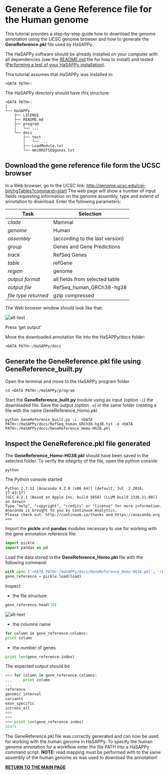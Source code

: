 # Generate a Gene Reference file for the Human genome

This tutorial provides a step-by-step guide how to download the genome annotation using the UCSC genome browser and how to generate the **GeneReference.pkl** file used by HaSAPPy.

The HaSAPPy software should be already installed on your computer with all dependencies (see the [README.md](https://github.com/gdiminin/HaSAPPy/blob/master/README.md) file for how to install) and tested ([Performing a test of your HaSAPPy installation](https://github.com/gdiminin/HaSAPPy/blob/master/docs/Tutorials/Test_HaSAPPy_installation.md)).

This tutorial assumes that HaSAPPy was installed in:

```
<DATA PATH>:
```

The HaSAPPy directory should have this structure:

```
<DATA PATH>:
│
└── HaSAPPy
    ├── LICENSE
    ├── README.md
    ├── program
    │   └── ...
    └── docs
        ├── test
        │   └── ...
        ├── LoadModule.txt
        └── mm10REFSEQgenes.txt
```

## Download the gene reference file form the UCSC browser

In a Web browser, go to the UCSC link: http://genome.ucsc.edu/cgi-bin/hgTables?command=start
The web page will show a number of input fields requesting information on the genome assembly, type and extend of annotation to download. Enter the following parameters:

| Task | Selection |
| --- | --- |
| *clade*	| Mammal |
| *genome* | Human |
| *assembly* | (according to the last version) |
| *group*	| Genes and Gene Predictions |
| *track*	| RefSeq Genes |
| *table*	| refGene |
| *region* | genome |
| *output format*	| all fields from selected table |
| *output file* | RefSeq_human_GRCh38-hg38 |
| *file type returned* | gzip compressed |

The Web browser window should look like that:

![alt-text](https://github.com/gdiminin/HaSAPPy/blob/master/docs/Tutorials/Figures/Generate_human_genome_reference_1.png)

Press ‘get output’

Move the downloaded annotation file into the HaSAPPy/docs folder:

```
<DATA PATH>:/HaSAPPy/docs
```

## Generate the GeneReference.pkl file using GeneReference_built.py
Open the terminal and move to the HaSAPPy program folder

```
cd <DATA PATH>:/HaSAPPy/program
```

Start the **GeneReference_built.py** module using as input (option `-i`) the downloaded file. Save the output (option `-o`) in the same folder creating a file with the name GeneReference_Homo.pkl

```
python GeneReference_built.py -i  <DATA PATH>:/HaSAPPy/docs/RefSeq_human_GRCh38-hg38.txt -o <DATA PATH>:/HaSAPPy/docs/GeneReference_Homo-HG38.pkl
```

## Inspect the GeneReference.pkl file generated
The **GeneReference_Homo-HG38.pkl** should have been saved in the selected folder. To verify the integrity of the file, open the python console:

```
python
```

The Python console started

```
Python 2.7.12 |Anaconda 4.2.0 (x86_64)| (default, Jul  2 2016, 17:43:17) 
[GCC 4.2.1 (Based on Apple Inc. build 5658) (LLVM build 2336.11.00)] on darwin
Type "help", "copyright", "credits" or "license" for more information.
Anaconda is brought to you by Continuum Analytics.
Please check out: http://continuum.io/thanks and https://anaconda.org
>>> 
```

Import the **pickle** and **pandas** modules necessary to use for working with the gene annotation reference file:

```python
import pickle
import pandas as pd
```

Load the data stored in the **GeneReference_Homo.pkl** file with the following command:

```python
with open ('<DATA PATH>:/HaSAPPy/docs/GeneReference_Homo-HG38.pkl', 'rb') as load:
gene_reference = pickle.load(load)
```

Inspect 
* the file structure

```python
gene_reference.head(10)
```

![alt-text](https://github.com/gdiminin/HaSAPPy/blob/master/docs/Tutorials/Figures/Generate_human_genome_reference_2.png)

* the columns name

```python
for column in gene_reference.columns:
print column
```

* the number of genes

```python
print len(gene_reference.index)
```

The expected output should be

```python
>>> for column in gene_reference.columns:
...     print column
... 
reference
genomic_interval
variants
exon_specific
introns_all
>>> 
>>> 
>>> print len(gene_reference.index)
32471
```

The GeneReference.pkl file was correctly generated and can now be used for working with the human genome in HaSAPPy. To specify the human genome annotation for a workflow enter the file PATH into a HaSAPPy command script. **NOTE:** read mapping must be performed with to the same assembly of the human genome as was used to download the annotation!


[**RETURN TO THE MAIN PAGE**](https://github.com/gdiminin/HaSAPPy/blob/master/README.md)
